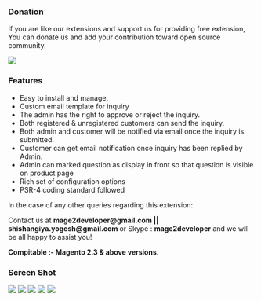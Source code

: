 <h3><b>Donation</b></h3>
<p> If you are like our extensions and support us for providing free extension, You can donate us and add your contribution toward open source community.</p>
<a href="https://www.paypal.com/cgi-bin/webscr?cmd=_s-xclick&hosted_button_id=JPGPC8G38FWTJ&source=url" target="_blank">
	<img src="https://camo.githubusercontent.com/f896f7d176663a1559376bb56aac4bdbbbe85ed1/68747470733a2f2f7777772e70617970616c6f626a656374732e636f6d2f656e5f55532f692f62746e2f62746e5f646f6e61746543435f4c472e676966">
</a>

<h3><b>Features</b></h3>
<ul>
<li>Easy to install and manage.</li>
<li>Custom email template for inquiry</li>
<li>The admin has the right to approve or reject the inquiry.</li>
<li>Both registered & unregistered customers can send the inquiry.</li>
<li>Both admin and customer will be notified via email once the inquiry is submitted.</li>
<li>Customer can get email notification once inquiry has been replied by Admin.</li>
<li>Admin can marked question as display in front so that question is visible on product page</li>
<li>Rich set of configuration options</li>
<li>PSR-4 coding standard followed</li>
</ul>

<p>In the case of any other queries regarding this extension:</p>
<p>Contact us at <b>mage2developer@gmail.com || shishangiya.yogesh@gmail.com </b> or Skype : <b>mage2developer</b> and we will be all happy to assist you!</p>

<p><b>Compitable :- </b> <b>Magento 2.3 & above versions. </b></p>

<h3>Screen Shot</h3>

<img src="https://user-images.githubusercontent.com/26230770/59199462-a549e100-8bb3-11e9-9772-e7f2824adef6.png">
<img src="https://user-images.githubusercontent.com/26230770/59199465-a5e27780-8bb3-11e9-98ec-b5070fe955e4.png">
<img src="https://user-images.githubusercontent.com/26230770/59199466-a5e27780-8bb3-11e9-8722-abf0624332f8.png">
<img src="https://user-images.githubusercontent.com/26230770/59199467-a67b0e00-8bb3-11e9-811a-04cb6f0c7302.png">
<img src="https://user-images.githubusercontent.com/26230770/59199468-a67b0e00-8bb3-11e9-92a3-22291a34f984.png">
